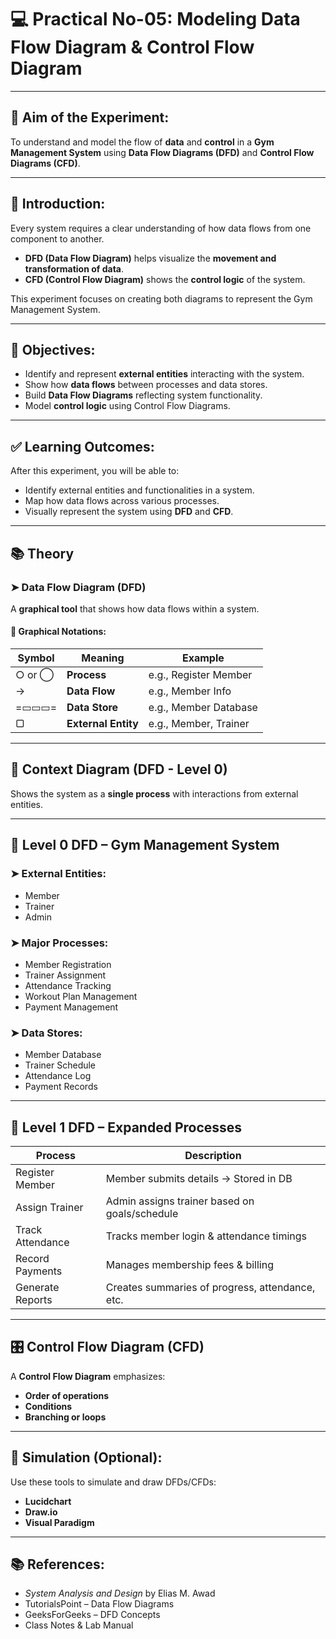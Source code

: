 # 💻 Practical No-05: Modeling Data Flow Diagram & Control Flow Diagram

---

## 🎯 Aim of the Experiment:
To understand and model the flow of **data** and **control** in a **Gym Management System** using **Data Flow Diagrams (DFD)** and **Control Flow Diagrams (CFD)**.

---

## 📘 Introduction:
Every system requires a clear understanding of how data flows from one component to another.  
- **DFD (Data Flow Diagram)** helps visualize the **movement and transformation of data**.
- **CFD (Control Flow Diagram)** shows the **control logic** of the system.

This experiment focuses on creating both diagrams to represent the Gym Management System.

---

## 🎯 Objectives:
- Identify and represent **external entities** interacting with the system.
- Show how **data flows** between processes and data stores.
- Build **Data Flow Diagrams** reflecting system functionality.
- Model **control logic** using Control Flow Diagrams.

---

## ✅ Learning Outcomes:
After this experiment, you will be able to:
- Identify external entities and functionalities in a system.
- Map how data flows across various processes.
- Visually represent the system using **DFD** and **CFD**.

---

## 📚 Theory

### ➤ Data Flow Diagram (DFD)
A **graphical tool** that shows how data flows within a system.

#### 🔹 Graphical Notations:
| Symbol | Meaning | Example |
|--------|---------|---------|
| ○ or ◯ | **Process** | e.g., Register Member |
| → | **Data Flow** | e.g., Member Info |
| =▭▭▭= | **Data Store** | e.g., Member Database |
| ▢ | **External Entity** | e.g., Member, Trainer |

---

## 🔁 Context Diagram (DFD - Level 0)
Shows the system as a **single process** with interactions from external entities.

---

## 🧩 Level 0 DFD – Gym Management System

### ➤ External Entities:
- Member
- Trainer
- Admin

### ➤ Major Processes:
- Member Registration
- Trainer Assignment
- Attendance Tracking
- Workout Plan Management
- Payment Management

### ➤ Data Stores:
- Member Database
- Trainer Schedule
- Attendance Log
- Payment Records

---

## 🧮 Level 1 DFD – Expanded Processes

| Process              | Description                                     |
|----------------------|-------------------------------------------------|
| Register Member      | Member submits details → Stored in DB           |
| Assign Trainer       | Admin assigns trainer based on goals/schedule   |
| Track Attendance     | Tracks member login & attendance timings        |
| Record Payments      | Manages membership fees & billing               |
| Generate Reports     | Creates summaries of progress, attendance, etc. |

---

## 🎛️ Control Flow Diagram (CFD)

A **Control Flow Diagram** emphasizes:
- **Order of operations**
- **Conditions**
- **Branching or loops**

---

## 🧪 Simulation (Optional):
Use these tools to simulate and draw DFDs/CFDs:
- **Lucidchart**
- **Draw.io**
- **Visual Paradigm**

---

## 📚 References:
- *System Analysis and Design* by Elias M. Awad  
- TutorialsPoint – Data Flow Diagrams  
- GeeksForGeeks – DFD Concepts  
- Class Notes & Lab Manual  




